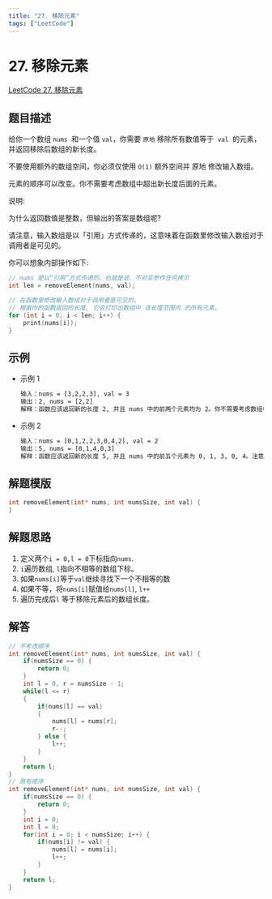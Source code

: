 ```yaml
---
title: "27. 移除元素"
tags: ["LeetCode"]
---
```


# 27. 移除元素

[LeetCode 27. 移除元素](https://leetcode-cn.com/problems/remove-element/)

## 题目描述

给你一个数组 `nums`  和一个值 `val`，你需要 `原地` 移除所有数值等于  `val`  的元素，并返回移除后数组的新长度。

不要使用额外的数组空间，你必须仅使用 `O(1)` 额外空间并 原地 修改输入数组。

元素的顺序可以改变。你不需要考虑数组中超出新长度后面的元素。

说明:

为什么返回数值是整数，但输出的答案是数组呢?

请注意，输入数组是以「引用」方式传递的，这意味着在函数里修改输入数组对于调用者是可见的。

你可以想象内部操作如下:

```c
// nums 是以“引用”方式传递的。也就是说，不对实参作任何拷贝
int len = removeElement(nums, val);

// 在函数里修改输入数组对于调用者是可见的。
// 根据你的函数返回的长度, 它会打印出数组中 该长度范围内 的所有元素。
for (int i = 0; i < len; i++) {
    print(nums[i]);
}

```

## 示例

- 示例 1

  ```txt
  输入：nums = [3,2,2,3], val = 3
  输出：2, nums = [2,2]
  解释：函数应该返回新的长度 2, 并且 nums 中的前两个元素均为 2。你不需要考虑数组中超出新长度后面的元素。例如，函数返回的新长度为 2 ，而 nums = [2,2,3,3] 或 nums = [2,2,0,0]，也会被视作正确答案。
  ```

- 示例 2

  ```txt
  输入：nums = [0,1,2,2,3,0,4,2], val = 2
  输出：5, nums = [0,1,4,0,3]
  解释：函数应该返回新的长度 5, 并且 nums 中的前五个元素为 0, 1, 3, 0, 4。注意这五个元素可为任意顺序。你不需要考虑数组中超出新长度后面的元素。
  ```

## 解题模版

```c
int removeElement(int* nums, int numsSize, int val) {
}
```

## 解题思路

1. 定义两个`i = 0,l = 0`下标指向`nums`. 
1. `i`遍历数组, `l`指向不相等的数组下标。
1. 如果`nums[i]`等于`val`继续寻找下一个不相等的数
1. 如果不等，将`nums[i]`赋值给`nums[l]`, `l++`
1. 遍历完成后`l` 等于移除元素后的数组长度。

## 解答

```c
// 不考虑顺序
int removeElement(int* nums, int numsSize, int val) {
    if(numsSize == 0) {
        return 0;
    }
    int l = 0, r = numsSize - 1;
    while(l <= r)
    {
        if(nums[l] == val)
        {
            nums[l] = nums[r];
            r--;
        } else {
            l++;
        }
    }
    return l;
}
// 原有顺序
int removeElement(int* nums, int numsSize, int val) {
    if(numsSize == 0) {
        return 0;
    }
    int i = 0;
    int l = 0;
    for(int i = 0; i < numsSize; i++) {
        if(nums[i] != val) {
            nums[l] = nums[i];
            l++;
        }
    }
    return l;
}
```
